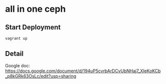 # all in one ceph
## Start Deployment
```bash
vagrant up
```
## Detail
Google doc: https://docs.google.com/document/d/194uP5cvrbArDCvUbNHaj7_XIeKoKCb_p8kGRk63OsLc/edit?usp=sharing
